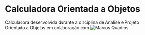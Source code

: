 # Calculadora Orientada a Objetos
 Calculadora desenvolvida durante a disciplina de Análise e Projeto Orientado a Objetos em colaboração com ![Marcos Quadros](https://github.com/MarcosdQuadros)
